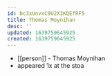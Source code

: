 ```yaml
---
id: bc3xUnvxC9U2X3KQEfRF5
title: Thomas Moynihan
desc: ''
updated: 1639759645925
created: 1639759645925
---
```



- [[person]] - Thomas Moynihan
- appeared 1x at the stoa

